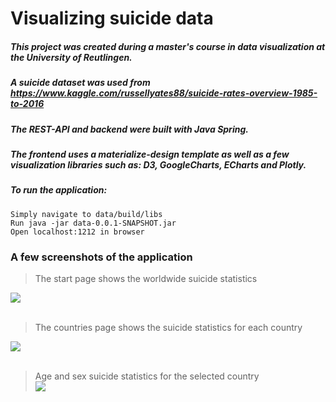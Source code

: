# Visualizing suicide data


##### This project was created during a master's course in data visualization at the University of Reutlingen.

##### A suicide dataset was used from https://www.kaggle.com/russellyates88/suicide-rates-overview-1985-to-2016

##### The REST-API and backend were built with Java Spring.

##### The frontend uses a materialize-design template as well as a few visualization libraries such as: D3, GoogleCharts, ECharts and Plotly.

##### To run the application:

```Simply navigate to data/build/libs``` <br />
```Run java -jar data-0.0.1-SNAPSHOT.jar``` <br />
```Open localhost:1212 in browser```


### A few screenshots of the application <br />

> The start page shows the worldwide suicide statistics <br />

<kbd><img src="https://github.com/Yoan-D/visualizing-suicide-data/blob/master/data/screenshots/First_Page.gif"/></kbd><br />
<br />
> The countries page shows the suicide statistics for each country <br />

<kbd><img src="https://github.com/Yoan-D/visualizing-suicide-data/blob/master/data/screenshots/Second_Page_Part1.gif" /></kbd><br />
<br />
> Age and sex suicide statistics for the selected country <br />
<kbd><img src="https://github.com/Yoan-D/visualizing-suicide-data/blob/master/data/screenshots/Second_Page_Part2.gif" /></kbd>
